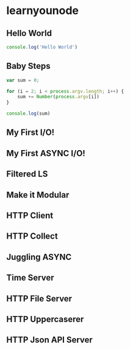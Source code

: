 # learnyounode

## Hello World

```javascript
console.log('Hello World')
```

## Baby Steps

```javascript
var sum = 0;

for (i = 2; i < process.argv.length; i++) {
	sum += Number(process.argv[i])
}

console.log(sum)
```

## My First I/O!

## My First ASYNC I/O!

## Filtered LS

## Make it Modular

## HTTP Client

## HTTP Collect

## Juggling ASYNC

## Time Server

## HTTP File Server

## HTTP Uppercaserer

## HTTP Json API Server

